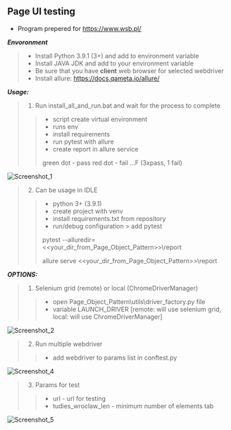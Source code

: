## Page UI testing
- Program prepered for https://www.wsb.pl/


_**Envoronment**_
  > * Install Python 3.9.1 (3+) and add to environment variable
  > * Install JAVA JDK and add to your environment variable
  > * Be sure that you have **client** web browser for selected webdriver
  > * Install allure: https://docs.qameta.io/allure/
  

_**Usage:**_
> 1. Run install_all_and_run.bat and wait for the process to complete
>> - script create virtual environment
>> - runs env
>> - install requirements
>> - run pytest with allure 
>> - create report in allure service
>> 
>> green dot - pass
>> red dot - fail
>>...F (3xpass, 1 fail)

![Screenshot_1](https://user-images.githubusercontent.com/84734946/148660699-dccd5912-a50d-4151-bf7b-dc40708c5e04.png)

> 2. Can be usage in IDLE
>> - python 3+ (3.9.1) 
>> - create project with venv
>> - install requirements.txt from repository
>> - run/debug configuration > add pytest
>>
>> pytest --alluredir=<<your_dir_from_Page_Object_Pattern>>\\report
>>
>> allure serve <<your_dir_from_Page_Object_Pattern>>\\report



_**OPTIONS:**_
> 1. Selenium grid (remote) or local (ChromeDriverManager)
> > * open Page_Object_Pattern\utils\driver_factory.py file
> > * variable LAUNCH_DRIVER [remote: will use selenium grid, local: will use ChromeDriverManager]

![Screenshot_2](https://user-images.githubusercontent.com/84734946/148661377-e86a5282-65e8-4269-812a-5aac3ce5a807.png)

> 2. Run multiple webdriver 
> > * add webdriver to params list in conftest.py

![Screenshot_4](https://user-images.githubusercontent.com/84734946/148661527-1bc0e71f-8d72-427b-919f-6b1d024e7f1a.png)

> 3. Params for test 
> > * url - url for testing
> > * tudies_wroclaw_len - minimum number of elements tab

![Screenshot_5](https://user-images.githubusercontent.com/84734946/148661572-a989d226-3e09-4eab-8128-e3428bf2c188.png)
